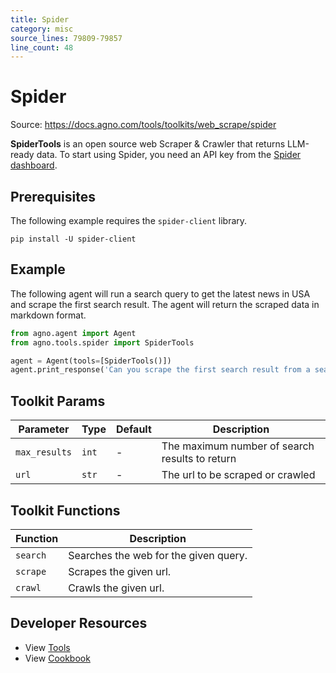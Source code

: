 ```yaml
---
title: Spider
category: misc
source_lines: 79809-79857
line_count: 48
---
```


# Spider
Source: https://docs.agno.com/tools/toolkits/web_scrape/spider



**SpiderTools** is an open source web Scraper & Crawler that returns LLM-ready data. To start using Spider, you need an API key from the [Spider dashboard](https://spider.cloud).

## Prerequisites

The following example requires the `spider-client` library.

```shell
pip install -U spider-client
```

## Example

The following agent will run a search query to get the latest news in USA and scrape the first search result. The agent will return the scraped data in markdown format.

```python cookbook/tools/spider_tools.py
from agno.agent import Agent
from agno.tools.spider import SpiderTools

agent = Agent(tools=[SpiderTools()])
agent.print_response('Can you scrape the first search result from a search on "news in USA"?', markdown=True)
```

## Toolkit Params

| Parameter     | Type  | Default | Description                                    |
| ------------- | ----- | ------- | ---------------------------------------------- |
| `max_results` | `int` | -       | The maximum number of search results to return |
| `url`         | `str` | -       | The url to be scraped or crawled               |

## Toolkit Functions

| Function | Description                           |
| -------- | ------------------------------------- |
| `search` | Searches the web for the given query. |
| `scrape` | Scrapes the given url.                |
| `crawl`  | Crawls the given url.                 |

## Developer Resources

* View [Tools](https://github.com/agno-agi/agno/blob/main/libs/agno/agno/tools/spider.py)
* View [Cookbook](https://github.com/agno-agi/agno/blob/main/cookbook/tools/spider_tools.py)



